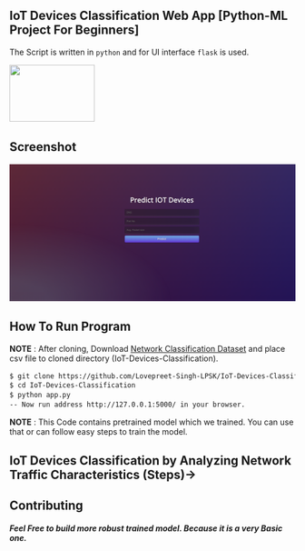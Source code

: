 ## IoT Devices Classification Web App [Python-ML Project For Beginners]

The Script is written in `python` and for UI interface `flask` is used.

<a href="https://flask.palletsprojects.com/en/1.1.x/"><img src="https://miro.medium.com/max/438/1*0G5zu7CnXdMT9pGbYUTQLQ.png" width="150" height="100"/></a>
## Screenshot

![](https://github.com/Lovepreet-Singh-LPSK/IoT-Devices-Classification/blob/master/pic/1.png)

## How To Run Program

**NOTE** : After cloning, Download <a href="https://drive.google.com/file/d/1B8HAYDa-Fcbtcb3YYTY680KHa5EyloN-/view?usp=sharing">Network Classification Dataset</a> and place csv file to cloned directory (IoT-Devices-Classification).

```bash
$ git clone https://github.com/Lovepreet-Singh-LPSK/IoT-Devices-Classification.git
$ cd IoT-Devices-Classification
$ python app.py
-- Now run address http://127.0.0.1:5000/ in your browser.
```

**NOTE** : This Code contains pretrained model which we trained. You can use that or can follow easy steps to train the model.  
## IoT Devices Classification by Analyzing Network Traffic Characteristics (Steps)→


## Contributing

##### Feel Free to build more robust trained model. Because it is a very Basic one. 